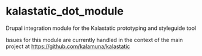 # kalastatic_dot_module
Drupal integration module for the Kalastatic prototyping and styleguide tool

Issues for this module are currently handled in the context of the main project at
https://github.com/kalamuna/kalastatic
